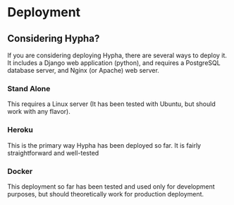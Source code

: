# Deployment

## Considering Hypha?

If you are considering deploying Hypha, there are several ways to deploy it. It includes a Django web application \(python\), and requires a PostgreSQL database server, and Nginx \(or Apache\) web server.

### Stand Alone

This requires a Linux server (It has been tested with Ubuntu, but should work with any flavor\).

### Heroku

This is the primary way Hypha has been deployed so far. It is fairly straightforward and well-tested

### Docker

This deployment so far has been tested and used only for development purposes, but should theoretically work for production deployment.


